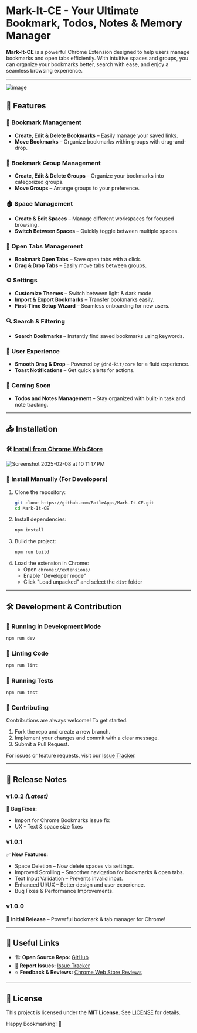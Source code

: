 # Mark-It-CE - Your Ultimate Bookmark, Todos, Notes & Memory Manager



**Mark-It-CE** is a powerful Chrome Extension designed to help users manage bookmarks and open tabs efficiently. With intuitive spaces and groups, you can organize your bookmarks better, search with ease, and enjoy a seamless browsing experience.

---
![image](https://github.com/user-attachments/assets/ebde6dd0-3d66-4028-af85-d47874055b73)

## 🚀 Features

### 📌 Bookmark Management

- **Create, Edit & Delete Bookmarks** – Easily manage your saved links.
- **Move Bookmarks** – Organize bookmarks within groups with drag-and-drop.

### 📂 Bookmark Group Management

- **Create, Edit & Delete Groups** – Organize your bookmarks into categorized groups.
- **Move Groups** – Arrange groups to your preference.

### 🏠 Space Management

- **Create & Edit Spaces** – Manage different workspaces for focused browsing.
- **Switch Between Spaces** – Quickly toggle between multiple spaces.

### 🔄 Open Tabs Management

- **Bookmark Open Tabs** – Save open tabs with a click.
- **Drag & Drop Tabs** – Easily move tabs between groups.

### ⚙️ Settings

- **Customize Themes** – Switch between light & dark mode.
- **Import & Export Bookmarks** – Transfer bookmarks easily.
- **First-Time Setup Wizard** – Seamless onboarding for new users.

### 🔍 Search & Filtering

- **Search Bookmarks** – Instantly find saved bookmarks using keywords.

### 🌟 User Experience

- **Smooth Drag & Drop** – Powered by `@dnd-kit/core` for a fluid experience.
- **Toast Notifications** – Get quick alerts for actions.

### 📝 Coming Soon

- **Todos and Notes Management** – Stay organized with built-in task and note tracking.
---

## 📥 Installation

### 🛠 [Install from Chrome Web Store](https://chromewebstore.google.com/detail/mark-it-memory-manager/ggpbonlpbpoimehcopnkeoklajdpkbho)

![Screenshot 2025-02-08 at 10 11 17 PM](https://github.com/user-attachments/assets/1a5d5e77-4498-4de8-80d1-056ff3711493)


### 📜 Install Manually (For Developers)

1. Clone the repository:
   ```sh
   git clone https://github.com/BotleApps/Mark-It-CE.git
   cd Mark-It-CE
   ```
2. Install dependencies:
   ```sh
   npm install
   ```
3. Build the project:
   ```sh
   npm run build
   ```
4. Load the extension in Chrome:
   - Open `chrome://extensions/`
   - Enable "Developer mode"
   - Click "Load unpacked" and select the `dist` folder

---

## 🛠 Development & Contribution

### 🔧 Running in Development Mode

```sh
npm run dev
```

### 📏 Linting Code

```sh
npm run lint
```

### 🧪 Running Tests

```sh
npm run test
```

### 🤝 Contributing

Contributions are always welcome! To get started:

1. Fork the repo and create a new branch.
2. Implement your changes and commit with a clear message.
3. Submit a Pull Request.

For issues or feature requests, visit our [Issue Tracker](https://github.com/BotleApps/Mark-It-CE/issues).

---

## 🔄 Release Notes

### **v1.0.2** *(Latest)*

🐞 **Bug Fixes:**

- Import for Chrome Bookmarks issue fix
- UX - Text & space size fixes

### **v1.0.1**

✅ **New Features:**

- Space Deletion – Now delete spaces via settings.
- Improved Scrolling – Smoother navigation for bookmarks & open tabs.
- Text Input Validation – Prevents invalid input.
- Enhanced UI/UX – Better design and user experience.
- Bug Fixes & Performance Improvements.

### **v1.0.0**

🚀 **Initial Release** – Powerful bookmark & tab manager for Chrome!

---

## 📌 Useful Links

- 🏗 **Open Source Repo:** [GitHub](https://github.com/BotleApps/Mark-It-CE)
- 📝 **Report Issues:** [Issue Tracker](https://github.com/BotleApps/Mark-It-CE/issues)
- ⭐ **Feedback & Reviews:** [Chrome Web Store Reviews](https://chromewebstore.google.com/detail/mark-it-memory-manager/ggpbonlpbpoimehcopnkeoklajdpkbho/reviews)

---

## 📜 License

This project is licensed under the **MIT License**. See [LICENSE](https://github.com/BotleApps/Mark-It-CE/blob/main/LICENSE) for details.

Happy Bookmarking! 🎉

